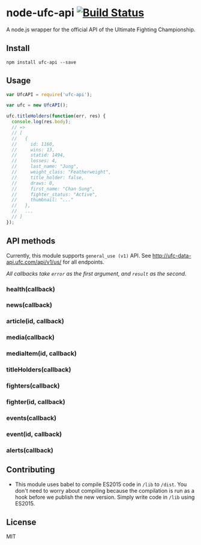 # node-ufc-api [![Build Status](https://travis-ci.org/sungwoncho/node-ufc-api.svg?branch=master)](https://travis-ci.org/sungwoncho/node-ufc-api)

A node.js wrapper for the official API of the Ultimate Fighting Championship.

## Install

    npm install ufc-api --save

## Usage

```js
var UfcAPI = require('ufc-api');

var ufc = new UfcAPI();

ufc.titleHolders(function(err, res) {
  console.log(res.body);
  // =>
  // [
  //   {
  //     id: 1160,
  //     wins: 13,
  //     statid: 1494,
  //     losses: 4,
  //     last_name: "Jung",
  //     weight_class: "Featherweight",
  //     title_holder: false,
  //     draws: 0,
  //     first_name: "Chan Sung",
  //     fighter_status: "Active",
  //     thumbnail: "..."
  //   },
  //   ...
  // ]
});
```

## API methods

Currently, this module supports `general_use (v1)` API. See
http://ufc-data-api.ufc.com/api/v1/us/ for all endpoints.

*All callbacks take `error` as the first argument, and `result` as the second.*

### health(callback)
### news(callback)
### article(id, callback)
### media(callback)
### mediaItem(id, callback)
### titleHolders(callback)
### fighters(callback)
### fighter(id, callback)
### events(callback)
### event(id, callback)
### alerts(callback)

## Contributing

* This module uses babel to compile ES2015 code in `/lib` to `/dist`. You don't
need to worry about compiling because the compilation is run as a hook before
we publish the new version. Simply write code in `/lib` using ES2015.

## License

MIT
